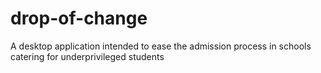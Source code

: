 # drop-of-change
A desktop application intended to ease the admission process in schools catering for underprivileged students
